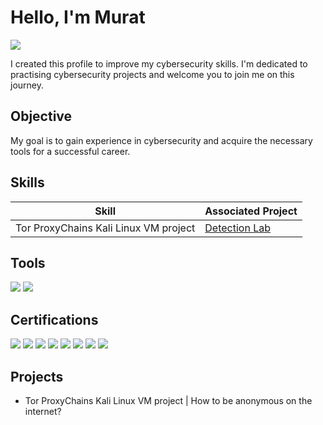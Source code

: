 # Hello, I'm Murat 

<a href="https://linkedin.com/in/gulsalmurat"><img src="https://img.shields.io/badge/-LinkedIn-0072b1?&style=for-the-badge&logo=linkedin&logoColor=white" /></a>

I created this profile to improve my cybersecurity skills. I'm dedicated to practising cybersecurity projects and welcome you to join me on this journey.  

## Objective

My goal is to gain experience in cybersecurity and acquire the necessary tools for a successful career.

## Skills

| Skill                                         | Associated Project         |
|-----------------------------------------------|----------------------------|
| Tor ProxyChains Kali Linux VM project         | <a href="https://google.com">Detection Lab</a>|

## Tools
<img src="https://img.shields.io/badge/-VirtualBox_Oracle-183A61?style=for-the-badge&logo=VirtualBox&logoColor=white" /> 
<img src="https://img.shields.io/badge/-Kali_Linux-557C94?style=for-the-badge&logo=KaliLinux&logoColor=white" />

## Certifications
<div>
<img src="https://img.shields.io/badge/-Security%2B-FF0000?&style=for-the-badge&logo=CompTIA&logoColor=white" />
<img src="https://img.shields.io/badge/CompTIA-CySA+-0057B8?style=for-the-badge&logo=comptia&logoColor=white" />
<img src="https://img.shields.io/badge/CertNexus_CyberSAFE_410-0077B5?style=for-the-badge&logo=cernexus&logoColor=white" />
<img src="https://img.shields.io/badge/Fortinet-Information_Security_Awareness-EE3124?style=for-the-badge&logo=fortinet&logoColor=white" />
<img src="https://img.shields.io/badge/CyberOps_Associate-Cisco-1a8cdd?style=for-the-badge&logo=cisco&logoColor=white" />
<img src="https://img.shields.io/badge/CCNA-Introduction_to_Networks-1A0732?style=for-the-badge&logo=cisco&logoColor=white" />
<img src="https://img.shields.io/badge/Cisco_Networking_Academy-1A73E8?style=for-the-badge&logo=cisco&logoColor=white" />
<img src="https://img.shields.io/badge/NDG_Linux_Unhatched-Introduction_to_Linux-0080FF?style=for-the-badge&logo=linux&logoColor=white" />
</div>

## Projects
- Tor ProxyChains Kali Linux VM project | How to be anonymous on the internet?   
